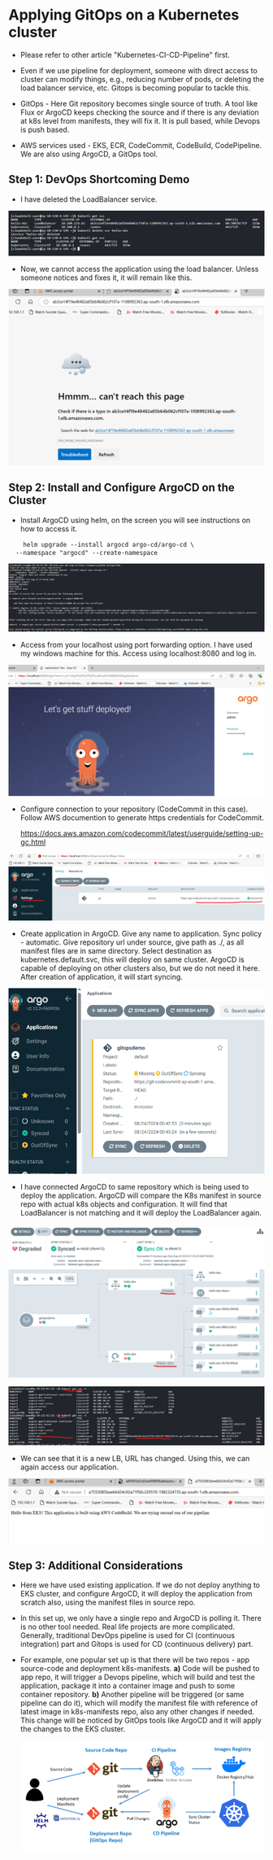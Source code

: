 # Applying GitOps on a Kubernetes cluster  

- Please refer to other article "Kubernetes-CI-CD-Pipeline" first. 
  
- Even if we use pipeline for deployment, someone with direct access to cluster can modify things, e.g., reducing number of pods, or deleting the load balancer service, etc. Gitops is becoming popular to tackle this.
  
- GitOps - Here Git repository becomes single source of truth. A tool like Flux or ArgoCD keeps checking the source and if there is any deviation at k8s level from manifests, they will fix it. It is pull based, while Devops is push based.

- AWS services used - EKS, ECR, CodeCommit, CodeBuild, CodePipeline. We are also using ArgoCD, a GitOps tool.

## Step 1: DevOps Shortcoming Demo

- I have deleted the LoadBalancer service. 

![alt text](Images/k8-gitops/lbdeleted.png)
  
- Now, we cannot access the application using the load balancer. Unless someone notices and fixes it, it will remain like this.

![alt text](Images/k8-gitops/notaccessible.png)


## Step 2: Install and Configure ArgoCD on the Cluster

- Install ArgoCD using helm, on the screen you will see instructions on how to access it.

```
    helm upgrade --install argocd argo-cd/argo-cd \
  --namespace "argocd" --create-namespace
```

![alt text](Images/k8-gitops/installargo.png)

- Access from your localhost using port forwarding option. I have used my windows machine for this. Access using localhost:8080 and log in.

![alt text](Images/k8-gitops/accessargo.png)

- Configure connection to your repository (CodeCommit in this case). Follow AWS documention to generate https credentials for CodeCommit.
  
  https://docs.aws.amazon.com/codecommit/latest/userguide/setting-up-gc.html

![alt text](Images/k8-gitops/repocon.png)
  
- Create application in ArgoCD. Give any name to application. Sync policy - automatic. Give repository url under source, give path as ./, as all manifest files are in same directory. Select destination as kubernetes.default.svc, this will deploy on same cluster. ArgoCD is capable of deploying on other clusters also, but we do not need it here. After creation of application, it will start syncing.

![alt text](Images/k8-gitops/argoapp.png)

- I have connected ArgoCD to same repository which is being used to deploy the application. ArgoCD will compare the K8s manifest in source repo with actual k8s objects and configuration. It will find that LoadBalancer is not matching and it will deploy the LoadBalancer again.

![alt text](Images/k8-gitops/argosync.png)

![alt text](Images/k8-gitops/lbcreated.png)

- We can see that it is a new LB, URL has changed. Using this, we can again access our application.

![alt text](Images/k8-gitops/accessible.png)

## Step 3: Additional Considerations

- Here we have used existing application. If we do not deploy anything to EKS cluster, and configure ArgoCD, it will deploy the application from scratch also, using the manifest files in source repo.

- In this set up, we only have a single repo and ArgoCD is polling it. There is no other tool needed. Real life projects are more complicated. Generally, traditional DevOps pipeline is used for CI (continuous integration) part and Gitops is used for CD (continuous delivery) part.
  
- For example, one popular set up is that there will be two repos - app source-code and deployment k8s-manifests. 
  **a)** Code will be pushed to app repo, it will trigger a Devops pipeline, which will build and test the application, package it into a container image and push to some container repository. 
  **b)** Another pipeline will be triggered (or same pipeline can do it), which will modify the manifest file with reference of latest image in k8s-manifests repo, also any other changes if needed. This change will be noticed by GitOps tools like ArgoCD and it will apply the changes to the EKS cluster.

  ![alt text](Images/k8-gitops/realarch.png)